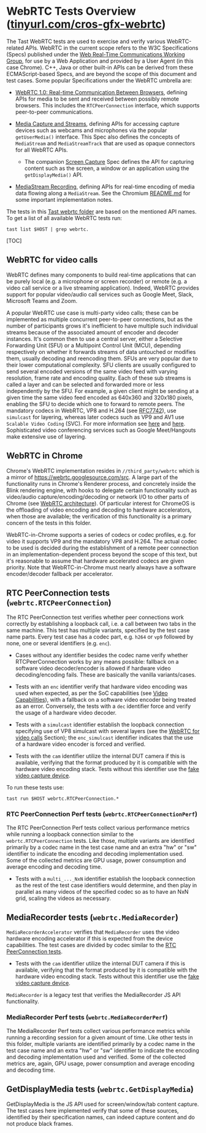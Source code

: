 # WebRTC Tests Overview ([tinyurl.com/cros-gfx-webrtc](https://tinyurl.com/cros-gfx-webrtc))

The Tast WebRTC tests are used to exercise and verify various WebRTC-related
APIs. WebRTC in the current scope refers to the W3C Specifications (Specs)
published under the [Web Real-Time Communications Working Group], for use by a
Web Application and provided by a User Agent (in this case Chrome). C++, Java or
other built-in APIs can be derived from these ECMAScript-based Specs, and are
beyond the scope of this document and test cases. Some popular Specifications
under the WebRTC umbrella are:

- [WebRTC 1.0: Real-time Communication Between Browsers], defining APIs for
media to be sent and received between possibly remote browsers. This includes
the `RTCPeerConnection` interface, which supports peer-to-peer communications.

- [Media Capture and Streams], defining APIs for accessing capture devices such
as webcams and microphones via the popular `getUserMedia()` interface. This Spec
also defines the concepts of `MediaStream` and `MediaStreamTrack` that are used
as opaque connectors for all WebRTC APIs.

  - The companion [Screen Capture] Spec defines the API for capturing content
such as the screen, a window or an application using the `getDisplayMedia()`
API.

- [MediaStream Recording], defining APIs for real-time encoding of media data
flowing along a `MediaStream`. See the Chromium [README.md] for some important
implementation notes.

The tests in this [Tast webrtc folder] are based on the mentioned API names. To
get a list of all available WebRTC tests run:

    tast list $HOST | grep webrtc.

[TOC]

## WebRTC for video calls

WebRTC defines many components to build real-time applications that can be
purely local (e.g. a microphone or screen recorder) or remote (e.g. a video call
service or a live streaming application). Indeed,  WebRTC provides support for
popular video/audio call services such as Google Meet, Slack, Microsoft Teams
and Zoom.

A popular WebRTC use case is multi-party video calls; these can be implemented
as multiple concurrent peer-to-peer connections, but as the number of
participants grows it's inefficient to have multiple such individual streams
because of the associated amount of encoder and decoder instances. It's common
then to use a central server, either a Selective Forwarding Unit (SFU) or a
Multipoint Control Unit (MCU), depending respectively on whether it forwards
streams of data untouched or modifies them, usually decoding and reencoding
them. SFUs are very popular due to their lower computational complexity. SFU
clients are usually configured to send several encoded versions of the same
video feed with varying resolution, frame rate and encoding quality. Each of
these sub streams is called a layer and can be selected and forwarded more or
less independently by the SFU. For example, a given client might be sending at a
given time the same video feed encoded as 640x360 and 320x180 pixels, enabling
the SFU to decide which one to forward to remote peers. The mandatory codecs in
WebRTC, VP8 and H.264 (see [RFC7742]), use `simulcast` for layering, whereas
later codecs such as VP9 and AV1 use `Scalable Video Coding` (SVC). For more
information see [here](https://webrtchacks.com/sfu-simulcast/) and
[here](https://webrtchacks.com/chrome-vp9-svc/). Sophisticated video
conferencing services such as Google Meet/Hangouts make extensive use of
layering.

## WebRTC in Chrome

Chrome's WebRTC implementation resides in `//third_party/webrtc` which is a
mirror of https://webrtc.googlesource.com/src. A large part of the functionality
runs in Chrome's Renderer process, and concretely inside the Blink rendering
engine, with hooks to delegate certain functionality such as video/audio
capture/encoding/decoding or network I/O to other parts of Chrome (see [WebRTC
architecture]). Of particular interest for ChromeOS is the offloading of video
encoding and decoding to hardware accelerators, when those are available; the
verification of this functionality is a primary concern of the tests in this
folder.

WebRTC-in-Chrome supports a series of codecs or codec profiles, e.g. for video
it supports VP9 and the mandatory VP8 and H.264. The actual codec to be used is
decided during the establishment of a remote peer connection in an
implementation-dependent process beyond the scope of this text, but it's
reasonable to assume that hardware accelerated codecs are given priority. Note
that WebRTC-in-Chrome must nearly always have a software encoder/decoder
fallback per accelerator.

## RTC PeerConnection tests (`webrtc.RTCPeerConnection`)

The RTC PeerConnection test verifies whether peer connections work correctly by
establishing a loopback call, i.e. a call between two tabs in the same machine.
This test has multiple variants, specified by the test case name parts. Every
test case has a codec part, e.g. `h264` or `vp9` followed by none, one or
several identifiers (e.g. `enc`).

- Cases without any identifier besides the codec name verify whether
RTCPeerConnection works by any means possible: fallback on a software video
decoder/encoder is allowed if hardware video decoding/encoding fails. These are
basically the vanilla variants/cases.

- Tests with an `enc` identifier verify that hardware video encoding was used
when expected, as per the SoC capabilities (see [Video Capabilities]), with a
fallback on a software video encoder being treated as an error. Conversely, the
tests with a `dec` identifier force and verify the usage of a hardware video
decoder.

- Tests with a `simulcast` identifier establish the loopback connection
specifying use of VP8 simulcast with several layers (see the [WebRTC for video
calls](#webrtc-for-video-calls) Section); the `enc_simulcast` identifier
indicates that the use of a hardware video encoder is forced and verified.

- Tests with the `cam` identifier utilize the internal DUT camera if this is
available, verifying that the format produced by it is compatible with the
hardware video encoding stack. Tests without this identifier use the [fake video
capture device].

To run these tests use:

    tast run $HOST webrtc.RTCPeerConnection.*

### RTC PeerConnection Perf tests (`webrtc.RTCPeerConnectionPerf`)

The RTC PeerConnection Perf tests collect various performance metrics while
running a loopback connection similar to the `webrtc.RTCPeerConnection` tests.
Like those, multiple variants are identified primarily by a codec name in the
test case name and an extra "hw" or "sw" identifier to indicate the encoding and
decoding implementation used. Some of the collected metrics are GPU usage, power
consumption and average encoding and decoding time.

- Tests with a `multi_..._NxN` identifier establish the loopback connection
as the rest of the test case identifiers would determine, and then play in
parallel as many videos of the specified codec so as to have an NxN grid, scaling
the videos as necessary.

## MediaRecorder tests (`webrtc.MediaRecorder`)

`MediaRecorderAccelerator` verifies that `MediaRecorder` uses the video hardware
encoding accelerator if this is expected from the device capabilities. The test
cases are divided by codec similar to the [RTC PeerConnection
tests](#rtc-peerconnection-tests).

- Tests with the `cam` identifier utilize the internal DUT camera if this is
available, verifying that the format produced by it is compatible with the
hardware video encoding stack. Tests without this identifier use the [fake video
capture device].

`MediaRecorder` is a legacy test that verifies the MediaRecorder JS API
functionality.

### MediaRecorder Perf tests (`webrtc.MediaRecorderPerf`)

The MediaRecorder Perf tests collect various performance metrics while running a
recording session for a given amount of time. Like other tests in this folder,
multiple variants are identified primarily by a codec name in the test case name
and an extra "hw" or "sw" identifier to indicate the encoding and decoding
implementation used and verified. Some of the collected metrics are, again, GPU
usage, power consumption and average encoding and decoding time.

## GetDisplayMedia tests (`webrtc.GetDisplayMedia`)

GetDisplayMedia is the JS API used for screen/window/tab content capture. The
test cases here implemented verify that some of these sources, identified by
their specification names, can indeed capture content and do not produce black
frames.


[Web Real-Time Communications Working Group]: https://www.w3.org/groups/wg/webrtc/publications
[WebRTC 1.0: Real-time Communication Between Browsers]: https://www.w3.org/TR/webrtc/
[Media Capture and Streams]: https://www.w3.org/TR/mediacapture-streams/
[Screen Capture]: https://www.w3.org/TR/screen-capture/
[MediaStream Recording]: https://www.w3.org/TR/mediastream-recording/
[README.md]: https://chromium.googlesource.com/chromium/src/+/master/third_party/blink/renderer/modules/mediarecorder/README.md
[RFC7742]: https://tools.ietf.org/html/rfc7742#section-5
[Tast webrtc folder]: https://chromium.googlesource.com/chromiumos/platform/tast-tests/+/refs/heads/master/src/chromiumos/tast/local/bundles/cros/webrtc/
[WebRTC architecture]: http://webrtc.github.io/webrtc-org/architecture/#
[fake video capture device]: http://webrtc.github.io/webrtc-org/testing/
[Video Capabilities]: https://chromium.googlesource.com/chromiumos/platform/tast-tests/+/HEAD/src/chromiumos/tast/local/bundles/cros/video/README.md#capabilities-and-capability-test
